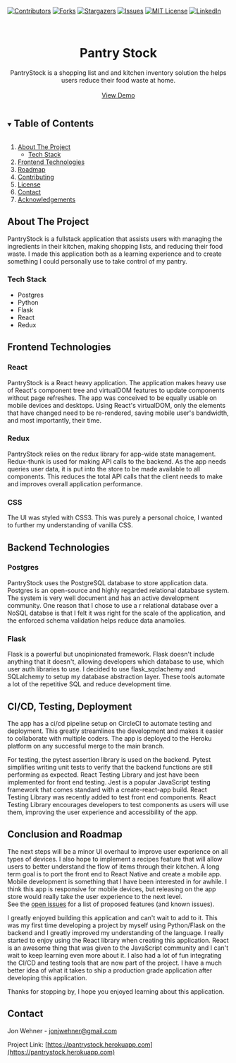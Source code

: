 <!--
*** Thanks for checking out the Best-README-Template. If you have a suggestion
*** that would make this better, please fork the repo and create a pull request
*** or simply open an issue with the tag "enhancement".
*** Thanks again! Now go create something AMAZING! :D
***
***
***
*** To avoid retyping too much info. Do a search and replace for the following:
*** jon-wehner, repo_name, twitter_handle, jonjwehner@gmail.com, project_title, project_description
-->

<!-- PROJECT SHIELDS -->
<!--
*** I'm using markdown "reference style" links for readability.
*** Reference links are enclosed in brackets [ ] instead of parentheses ( ).
*** See the bottom of this document for the declaration of the reference variables
*** for contributors-url, forks-url, etc. This is an optional, concise syntax you may use.
*** https://www.markdownguide.org/basic-syntax/#reference-style-links
*** TODO: RUN THROUGH CODE AND FIND A GOOD SNIPPET
-->

[![Contributors][contributors-shield]][contributors-url]
[![Forks][forks-shield]][forks-url]
[![Stargazers][stars-shield]][stars-url]
[![Issues][issues-shield]][issues-url]
[![MIT License][license-shield]][license-url]
[![LinkedIn][linkedin-shield]][linkedin-url]

<!-- PROJECT LOGO -->
<br />
<p align="center">
  <!-- <a href="https://github.com/jon-wehner/PantryStock">
    <img src="images/logo.png" alt="Logo" width="80" height="80">
  </a> -->

  <h1 align="center">Pantry Stock </h3>

  <p align="center">
    PantryStock is a shopping list and and kitchen inventory solution the helps users reduce their food waste at home. 
    <br />    
    <br />
    <a href="https://pantrystock.herokuapp.com">View Demo</a>    
  </p>
</p>

<!-- TABLE OF CONTENTS -->
<details open="open">
  <summary><h2 style="display: inline-block">Table of Contents</h2></summary>
  <ol>
    <li>
      <a href="#about-the-project">About The Project</a>
      <ul>
        <li><a href="#built-with">Tech Stack</a></li>
      </ul>
    </li>    
    <li><a href="#Frontend Technologies">Frontend Technologies</a></li>
    <li><a href="#roadmap">Roadmap</a></li>
    <li><a href=">
    <li><a href="#contributing">Contributing</a></li>
    <li><a href="#license">License</a></li>
    <li><a href="#contact">Contact</a></li>
    <li><a href="#acknowledgements">Acknowledgements</a></li>
  </ol>
</details>

<!-- ABOUT THE PROJECT -->

## About The Project
PantryStock is a fullstack application that assists users with managing the ingredients in their kitchen, making shopping lists, and reducing their food waste. 
I made this application both as a learning experience and to create something I could personally use to take control of my pantry.

### Tech Stack

- Postgres[]()
- Python[]()
- Flask[]()
- React[]()
- Redux[]()

<!-- ## Application Architecture Overview -->
<!-- CHART GOES HERE -->
## Frontend Technologies

### React
PantryStock is a React heavy application. The application makes heavy use of React's component tree and virtualDOM features to update components without page refreshes. The app was conceived to be equally usable on mobile devices and desktops. Using React's virtualDOM, only the elements that have changed need to be re-rendered, saving mobile user's bandwidth, and most importantly, their time. 
### Redux
PantryStock relies on the redux library for app-wide state management. Redux-thunk is used for making API calls to the backend. As the app needs queries user data, it is put into the store to be made available to all components. This reduces the total API calls that the client needs to make and improves overall application performance. 

### CSS
The UI was styled with CSS3. This was purely a personal choice, I wanted to further my understanding of vanilla CSS. 

## Backend Technologies

### Postgres
PantryStock uses the PostgreSQL database to store application data. Postgres is an open-source and highly regarded relational database system. The system is very well document and has an active development community. One reason that I chose to use a r relational database  over a NoSQL databse is that I felt it was right for the scale of the application, and the enforced schema validation helps reduce data anamolies. 

### Flask
Flask is a powerful but unopinionated framework. Flask doesn't include anything that it doesn't, allowing developers which database to use, which user auth libraries to use. I decided to use flask_sqclachemy and SQLalchemy to setup my database abstraction layer. These tools automate a lot of the repetitive SQL and reduce development time. 

## CI/CD, Testing, Deployment

The app has a ci/cd pipeline setup on CircleCI to automate testing and deployment. This greatly streamlines the development and makes it easier to collaborate with multiple coders. The app is deployed to the Heroku platform on any successful merge to the main branch.

For testing, the pytest assertion library is used on the backend. Pytest simplifies writing unit tests to verify that the backend functions are still performing as expected. React Testing Library and jest have been implemented for front end testing. Jest is a popular JavaScript testing framework that comes standard with a create-react-app build. React Testing Library was recently added to test front end components. React Testing Library encourages developers to test components as users will use them, improving the user experience and accessibility of the app. 

<!-- ROADMAP -->

## Conclusion and Roadmap
The next steps will be a minor UI overhaul to improve user experience on all types of devices. I also hope to implement a recipes feature that will allow users to better understand the flow of items through their kitchen. A long term goal is to port the front end to React Native and create a mobile app. Mobile development is something that I have been interested in for awhile. I think this app is responsive for mobile devices, but releasing on the app store would really take the user experience to the next level.  
See the [open issues](https://github.com/jon-wehner/repo_name/issues) for a list of proposed features (and known issues).

I greatly enjoyed building this application and can't wait to add to it. This was my first time developing a project by myself using Python/Flask on the backend and I greatly improved my understanding of the language. I really started to enjoy using the React library when creating this application. React is an awesome thing that was given to the JavaScript community and I can't wait to keep learning even more about it. I also had a lot of fun integrating the CI/CD and testing tools that are now part of the project. I have a much better idea of what it takes to ship a production grade application after developing this application.

Thanks for stopping by, I hope you enjoyed learning about this application.
<!-- CONTACT -->

## Contact

Jon Wehner - jonjwehner@gmail.com

Project Link: [https://pantrystock.herokuapp.com](https://pantrystock.herokuapp.com)


<!-- MARKDOWN LINKS & IMAGES -->
<!-- https://www.markdownguide.org/basic-syntax/#reference-style-links -->

[contributors-shield]: https://img.shields.io/github/contributors/jon-wehner/PantryStock.svg?style=for-the-badge
[contributors-url]: https://github.com/jon-wehner/PantryStock/graphs/contributors
[forks-shield]: https://img.shields.io/github/forks/jon-wehner/PantryStock.svg?style=for-the-badge
[forks-url]: https://github.com/jon-wehner/PantryStock/network/members
[stars-shield]: https://img.shields.io/github/stars/jon-wehner/PantryStock.svg?style=for-the-badge
[stars-url]: https://github.com/jon-wehner/PantryStock/stargazers
[issues-shield]: https://img.shields.io/github/issues/jon-wehner/PantryStock.svg?style=for-the-badge
[issues-url]: https://github.com/jon-wehner/PantryStock/issues
[license-shield]: https://img.shields.io/github/license/jon-wehner/PantryStock.svg?style=for-the-badge
[license-url]: https://github.com/jon-wehner/PantryStock/blob/master/LICENSE.txt
[linkedin-shield]: https://img.shields.io/badge/-LinkedIn-black.svg?style=for-the-badge&logo=linkedin&colorB=555
[linkedin-url]: https://linkedin.com/in/jon-wehner
